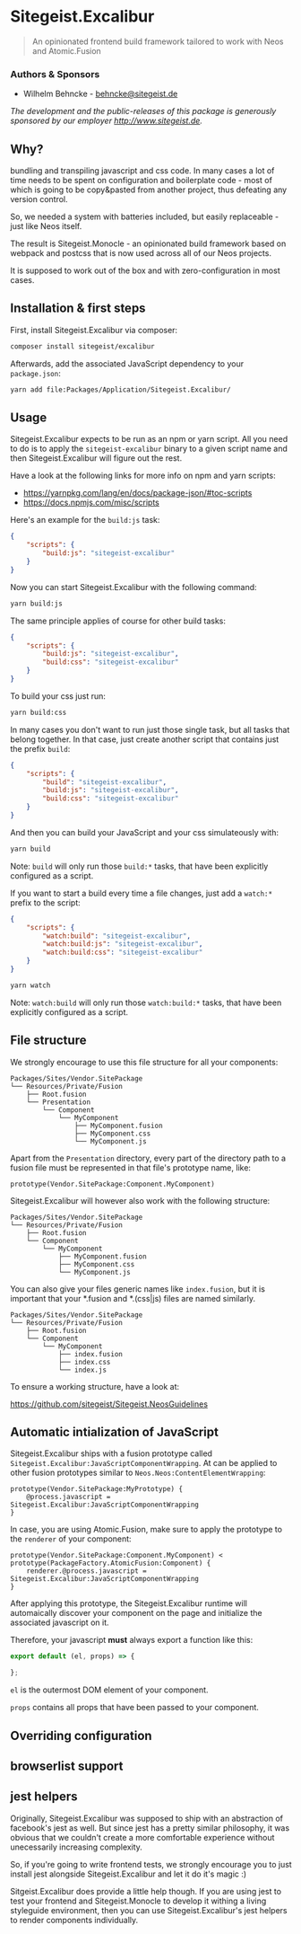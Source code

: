 # Sitegeist.Excalibur

> An opinionated frontend build framework tailored to work with Neos and Atomic.Fusion

### Authors & Sponsors

* Wilhelm Behncke - behncke@sitegeist.de

*The development and the public-releases of this package is generously sponsored
by our employer http://www.sitegeist.de.*

## Why?

bundling and transpiling javascript and css code.
In many cases a lot of time needs to be spent on configuration and boilerplate code - most of which is going to be
copy&pasted from another project, thus defeating any version control.

So, we needed a system with batteries included, but easily replaceable - just like Neos itself.

The result is Sitegeist.Monocle - an opinionated build framework based on webpack and postcss that is now used across all of our Neos projects.

It is supposed to work out of the box and with zero-configuration in most cases.

## Installation & first steps

First, install Sitegeist.Excalibur via composer:

```sh
composer install sitegeist/excalibur
```

Afterwards, add the associated JavaScript dependency to your `package.json`:

```sh
yarn add file:Packages/Application/Sitegeist.Excalibur/
```

## Usage

Sitegeist.Excalibur expects to be run as an npm or yarn script. All you need to do is to apply the `sitegeist-excalibur` binary to a given script name and then Sitegeist.Excalibur will figure out the rest.

Have a look at the following links for more info on npm and yarn scripts:
* https://yarnpkg.com/lang/en/docs/package-json/#toc-scripts
* https://docs.npmjs.com/misc/scripts

Here's an example for the `build:js` task:

```json
{
	"scripts": {
		"build:js": "sitegeist-excalibur"
	}
}
```

Now you can start Sitegeist.Excalibur with the following command:

```sh
yarn build:js
```

The same principle applies of course for other build tasks:

```json
{
	"scripts": {
		"build:js": "sitegeist-excalibur",
		"build:css": "sitegeist-excalibur"
	}
}
```

To build your css just run:

```sh
yarn build:css
```

In many cases you don't want to run just those single task, but all tasks that belong together. In that case, just create another script that contains just the prefix `build`:

```json
{
	"scripts": {
		"build": "sitegeist-excalibur",
		"build:js": "sitegeist-excalibur",
		"build:css": "sitegeist-excalibur"
	}
}
```

And then you can build your JavaScript and your css simulateously with:

```sh
yarn build
```

Note: `build` will only run those `build:*` tasks, that have been explicitly configured as a script.

If you want to start a build every time a file changes, just add a `watch:*` prefix to the script:

```json
{
	"scripts": {
		"watch:build": "sitegeist-excalibur",
		"watch:build:js": "sitegeist-excalibur",
		"watch:build:css": "sitegeist-excalibur"
	}
}
```

```sh
yarn watch
```

Note: `watch:build` will only run those `watch:build:*` tasks, that have been explicitly configured as a script.

## File structure

We strongly encourage to use this file structure for all your components:

```
Packages/Sites/Vendor.SitePackage
└── Resources/Private/Fusion
	├── Root.fusion
	└── Presentation
		└── Component
		    └── MyComponent
			    ├── MyComponent.fusion
				├── MyComponent.css
				└── MyComponent.js
```

Apart from the `Presentation` directory, every part of the directory path to a fusion file must be represented in that file's prototype name, like:

```fusion
prototype(Vendor.SitePackage:Component.MyComponent)
```

Sitegeist.Excalibur will however also work with the following structure:

```
Packages/Sites/Vendor.SitePackage
└── Resources/Private/Fusion
	├── Root.fusion
	└── Component
	    └── MyComponent
		    ├── MyComponent.fusion
			├── MyComponent.css
			└── MyComponent.js
```

You can also give your files generic names like `index.fusion`, but it is important that your \*.fusion and \*.(css|js) files are named similarly.

```
Packages/Sites/Vendor.SitePackage
└── Resources/Private/Fusion
	├── Root.fusion
	└── Component
	    └── MyComponent
		    ├── index.fusion
			├── index.css
			└── index.js
```

To ensure a working structure, have a look at:

https://github.com/sitegeist/Sitegeist.NeosGuidelines

## Automatic intialization of JavaScript

Sitegeist.Excalibur ships with a fusion prototype called `Sitegeist.Excalibur:JavaScriptComponentWrapping`. At can be applied to other fusion prototypes similar to `Neos.Neos:ContentElementWrapping`:

```fusion
prototype(Vendor.SitePackage:MyPrototype) {
	@process.javascript = Sitegeist.Excalibur:JavaScriptComponentWrapping
}
```

In case, you are using Atomic.Fusion, make sure to apply the prototype to the `renderer` of your component:

```fusion
prototype(Vendor.SitePackage:Component.MyComponent) < prototype(PackageFactory.AtomicFusion:Component) {
	renderer.@process.javascript = Sitegeist.Excalibur:JavaScriptComponentWrapping
}
```

After applying this prototype, the Sitegeist.Excalibur runtime will automaically discover your component on the page and initialize the associated javascript on it.

Therefore, your javascript **must** always export a function like this:

```js
export default (el, props) => {

};
```

`el` is the outermost DOM element of your component.

`props` contains all props that have been passed to your component.

## Overriding configuration

## browserlist support

## jest helpers

Originally, Sitegeist.Excalibur was supposed to ship with an abstraction of facebook's jest as well. But since jest has a pretty similar philosophy, it was obvious that we couldn't create a more comfortable experience without unecessarily increasing complexity.

So, if you're going to write frontend tests, we strongly encourage you to just install jest alongside Sitegeist.Excalibur and let it do it's magic :)

Sitgeist.Excalibur does provide a little help though. If you are using jest to test your frontend and Sitegeist.Monocle to develop it withing a living styleguide environment, then you can use Sitegeist.Excalibur's jest helpers to render components individually.
